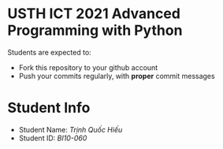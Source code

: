 USTH ICT 2021 Advanced Programming with Python
=====================================================

Students are expected to:
* Fork this repository to your github account
* Push your commits regularly, with **proper** commit messages


Student Info
=========================

* Student Name: *Trịnh Quốc Hiếu*
* Student ID: *BI10-060*


